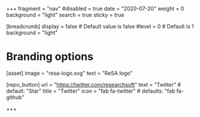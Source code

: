 +++
fragment = "nav"
#disabled = true
date = "2020-07-20"
weight = 0
background = "light"
search = true
sticky = true

[breadcrumb]
  display = false # Default value is false
  #level = 0 # Default is 1
  background = "light"

# Branding options
[asset]
  image = "resa-logo.svg"
  text = "ReSA logo"

[repo_button]
  url = "https://twitter.com/researchsoft"
  text = "Twitter" # default: "Star"
  title = "Twitter"
  icon = "fab fa-twitter" # defaults: "fab fa-github"

+++

